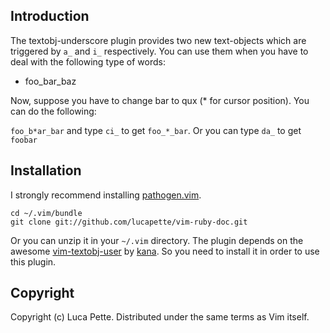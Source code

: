 Introduction
------------

The textobj-underscore plugin provides two new text-objects which are
triggered by `a_` and `i_` respectively. You can use them when you have to
deal with the following type of words:

- foo\_bar\_baz

Now, suppose you have to change bar to qux (\* for cursor position). You can
do the following:

`foo_b*ar_bar` and type `ci_` to get `foo_*_bar`. Or you can type `da_` to get
`foobar`

Installation
------------

I strongly recommend installing [pathogen.vim](https://github.com/tpope/pathogen.vim).

    cd ~/.vim/bundle
    git clone git://github.com/lucapette/vim-ruby-doc.git

Or you can unzip it in your `~/.vim` directory. The plugin depends on the awesome
[vim-textobj-user](https://github.com/kana/vim-textobj-user) by
[kana](https://github.com/kana). So you need to install it in order to use
this plugin.

Copyright
---------

Copyright (c) Luca Pette. Distributed under the same terms as Vim itself.
